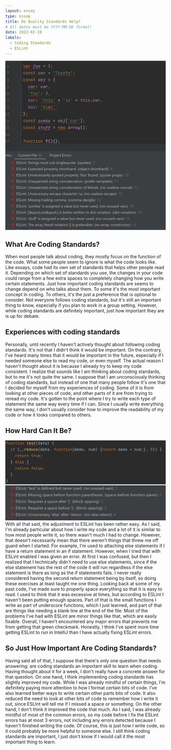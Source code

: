 ```yaml
---
layout: essay
type: essay
title: Do Quality Standards Help?
# All dates must be YYYY-MM-DD format!
date: 2022-02-10
labels:
  - Coding Standards
  - ESLint
---
```

<img class="ui medium right floated rounded image" src="../images/Standard1.png">

## What Are Coding Standards?

When most people talk about coding, they mostly focus on the function of the code. What some people seem to ignore is what the code looks like. Like essays, code had its own set of standards that helps other people read it. Depending on which set of standards you use, the changes in your code could range from a few extra spaces to completely changing how you write certain statements. Just how important coding standards are seems to change depend on who talks about them. To some it's the most important concept in coding. To others, it's the just a preference that is optional to consider. Not everyone follows coding standards, but it's still an important thing to know, especially if you plan to work in a group setting. However, while coding standards are definitely important, just how important they are is up for debate.

## Experiences with coding standards

Personally, until recently I haven't actively thought about following coding standards. It's not that I didn't think it would be important. On the contrary, I've heard many times that it would be important in the future, especially if I needed someone else to read my code, or even myself. The actual reason I haven't thought about it is because I already try to keep my code consistent. I realize that sounds like I am thinking about coding standards, but to me it's not quite the same. I suppose that I am unconsciously thinking of coding standards, but instead of one that many people follow it's one that I decided for myself from my experiences of coding. Some of it is from looking at other pieces of code, and other parts of it are from trying to reread my code. It's gotten to the point where I try to write each type of statement the same way every time if I can. Since I usually write everything the same way, I don't usually consider how to improve the readability of my code or how it looks compared to others.

## How Hard Can It Be?
<div class="ui large rounded images">
  <img class="ui image" src="../images/Standard2.png">
  <img class="ui image" src="../images/Standard3.png">
</div>
With all that said, the adjustment to ESLint has been rather easy. As I said, I'm already particular about how I write my code and a lot of it is similar to how most people write it, so there wasn't much I had to change. However, that doesn't necessarily mean that there weren't things that threw me off guard when I started. For example, I'm used to attaching else statements if I have a return statement in an if statement. However, when I tried that with ESLint enabled I was given an error. At first I was confused, but then I realized that I technically didn't need to use else statements, since if the else statement has the rest of the code it will run regardless if the else statement is there as long as the if statements fails. I never really considered having the second return statement being by itself, so doing these exercises at least taught me one thing. Looking back at some of my past code, I've made sure to properly space everything so that it is easy to read. I used to think that it was excessive at times, but according to ESLint I haven't been putting enough spaces. Part of that is the small functions I write as part of underscore functions, which I just learned, and part of that are things like needing a blank line at the end of the file. Most of the problems I've had with ESLint are minor things like that, which are easily fixable. Overall, I haven't encountered any major errors that prevents me from getting that green checkmark. Honestly, I think I've spent more time getting ESLint to run in IntelliJ than I have actually fixing ESLint errors.

## So Just How Important Are Coding Standards?

Having said all of that, I suppose that there's only one question that needs answering: are coding standards an important skill to learn when coding. Having thought about it for a week, I don't really have a concrete answer for that question. On one hand, I think implementing coding standards has slightly improved my code. While I was already mindful of certain things, I'm definitely paying more attention to how I format certain bits of code. I've also learned better ways to write certain other parts bits of code. It also reduced the need to look at other bits of code to remember how I write it out, since ESLInt will tell me if I missed a space or something. On the other hand, I don't think it improved the code that much. As I said, I was already mindful of most of the common errors, so my code before I fix the ESLint errors has at most 3 errors, not including any errors detected because I haven't finished writing the code. Of course, this is just how I write code, so it could probably be more helpful to someone else. I still think coding standards are important, I just don't know if I would call it the most important thing to learn.

